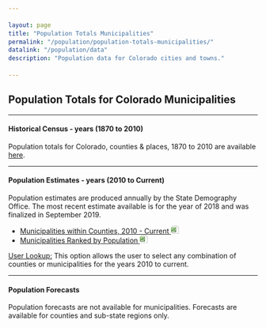 ```yaml
---

layout: page
title: "Population Totals Municipalities"
permalink: "/population/population-totals-municipalities/"
datalink: "/population/data"
description: "Population data for Colorado cities and towns."

---
```


## Population Totals for Colorado Municipalities

- - -

#### Historical Census - years (1870 to 2010)

Population totals for Colorado, counties & places, 1870 to 2010 are available [here](/population/data/historical_census/).

- - -

#### Population Estimates - years (2010 to Current)

Population estimates are produced annually by the State Demography Office. The most recent estimate available is for the year of 2018 and was finalized in September 2019.

- [Municipalities within Counties, 2010 - Current ![xls](/images/page_white_excel.png 'download xls file')](https://drive.google.com/open?id=1iiBcdkXzXAM6w1IRkt54y_vLdbCgTBY8)
- [Municipalities Ranked by Population ![xls](/images/page_white_excel.png 'download xls file')](https://drive.google.com/open?id=1tlAb_wz3i3fjXS75IDY0hUcpX7-fUtGH)
  

[User Lookup:](/population/data/muni-pop-housing/) 
This option allows the user to select any combination of counties or municipalities for the years 2010 to current.

- - -

#### Population Forecasts

Population forecasts are not available for municipalities. Forecasts are available for counties and sub-state regions only.
